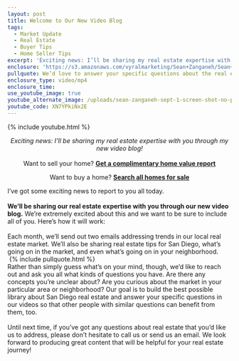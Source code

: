 ```yaml
---
layout: post
title: Welcome to Our New Video Blog
tags:
  - Market Update
  - Real Estate
  - Buyer Tips
  - Home Seller Tips
excerpt: 'Exciting news: I’ll be sharing my real estate expertise with you through my new video blog!'
enclosure: 'https://s3.amazonaws.com/vyralmarketing/Sean+Zanganeh/Sean+Zanganeh+Youtube+Intro.mp4'
pullquote: We’d love to answer your specific questions about the real estate market.
enclosure_type: video/mp4
enclosure_time:
use_youtube_image: true
youtube_alternate_image: /uploads/sean-zanganeh-sept-1-screen-shot-no-play.jpg
youtube_code: XN7YPkiNx2E
---
```



{% include youtube.html %}

<div style="text-align: center"><i>Exciting news: I&rsquo;ll be sharing my real estate expertise with you through my new video blog!</i></div>

<div style="text-align: center">&nbsp;</div>

<div style="text-align: center">Want to sell your home? <a href="http://freevaluation.boldleads.com"><strong>Get a complimentary home value report</strong></a></div>

<div style="text-align: center"><p>Want to buy a home?&nbsp;<a href="http://mysddreamhome.com/property-search"><strong>Search all homes for sale​</strong></a><a href="http://freevaluation.boldleads.com"><strong></strong></a></p></div>

I’ve got some exciting news to report to you all today.
<br>
<br>**We’ll be sharing our real estate expertise with you through our new video blog.** We’re extremely excited about this and we want to be sure to include all of you. Here’s how it will work:
<br>
<br>Each month, we’ll send out two emails addressing trends in our local real estate market. We’ll also be sharing real estate tips for San Diego, what’s going on in the market, and even what’s going on in your neighborhood.
<br>&nbsp;{% include pullquote.html %}
<br>Rather than simply guess what’s on your mind, though, we’d like to reach out and ask you all what kinds of questions you have. Are there any concepts you’re unclear about? Are you curious about the market in your particular area or neighborhood? Our goal is to build the best possible library about San Diego real estate and answer your specific questions in our videos so that other people with similar questions can benefit from them, too.
<br>
<br>Until next time, if you’ve got any questions about real estate that you’d like us to address, please don’t hesitate to call us or send us an email. We look forward to producing great content that will be helpful for your real estate journey!